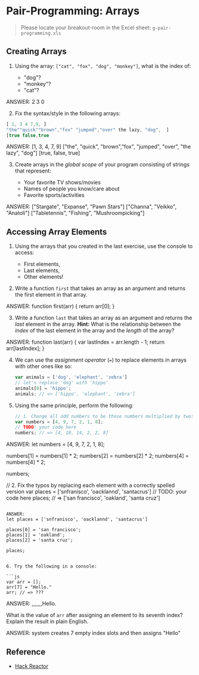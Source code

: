 
# Pair-Programming: Arrays

> Please locate your breakout-room in the Excel sheet: `g-pair-programming.xls`

## Creating Arrays

1. Using the array: `["cat", "fox", "dog", "monkey"]`, what is the index of:

   + "dog"?
   + "monkey"?
   + "cat"?

ANSWER:
2
3
0


2. Fix the syntax/style in the following arrays:

  ```js
  [ 1, 3 4 7,9, ]
  "the""quick""brown","fox" "jumped","over" the lazy, "dog",  ]
  [true false,true
  ```
  ANSWER:
  [1, 3, 4, 7, 9]
  ["the", "quick", "brown","fox", "jumped", "over", "the lazy", "dog"]
  [true, false, true]

3. Create arrays in the *global scope* of your program consisting of strings that represent:

   + Your favorite TV shows/movies
   + Names of people you know/care about
   + Favorite sports/activities

ANSWER:
["Stargate", "Expanse", "Pawn Stars"]
["Channa", "Veikko", "Anatoli"]
["Tabletennis", "Fishing", "Mushroompicking"]


## Accessing Array Elements

1. Using the arrays that you created in the last exercise, use the console to access:

    + First elements,
    + Last elements,
    + Other elements!




2. Write a function `first` that takes an array as an argument and returns the
   first element in that array.

ANSWER:
function first(arr) {
  return arr[0];
}

3. Write a function `last` that takes an array as an argument and returns the
   *last* element in the array. **Hint:** What is the relationship between the
   *index* of the last element in the array and the *length* of the array?

ANSWER:
function last(arr) {
  var lastIndex = arr.length - 1;
  return arr[lastIndex];
}


4. We can use the *assignment operator* (`=`) to replace elements in arrays with
   other ones like so:

   ```js
   var animals = ['dog', 'elephant', 'zebra']
   // let's replace 'dog' with 'hippo'
   animals[0] = 'hippo';
   animals; // => ['hippo', 'elephant', 'zebra']
   ```

5. Using the same principle, perform the following:

   ```js
   // 1. Change all odd numbers to be those numbers multiplied by two:
   var numbers = [4, 9, 7, 2, 1, 8];
   // TODO: your code here
   numbers; // => [4, 18, 14, 2, 2, 8]

ANSWER:
let numbers = [4, 9, 7, 2, 1, 8];

numbers[1] = numbers[1] * 2;
numbers[2] = numbers[2] * 2;
numbers[4] = numbers[4] * 2;

numbers;


   // 2. Fix the typos by replacing each element with a correctly spelled version
   var places = ['snfranisco', 'oacklannd', 'santacrus']
   // TODO: your code here
   places; // => ['san francisco', 'oakland', 'santa cruz']
   ```

ANSWER:
let places = ['snfranisco', 'oacklannd', 'santacrus']

places[0] = 'san francisco';
places[1] = 'oakland';
places[2] = 'santa cruz';

places;


6. Try the following in a console:

   ```js
   var arr = [];
   arr[7] = "Hello."
   arr; // => ???
   ```
   ANSWER:
   ,,,,,,,Hello.

   What is the value of `arr` after assigning an element to its seventh index?
   Explain the result in plain English.

   ANSWER: system creates 7 empty index slots and then assigns "Hello"


## Reference
- [Hack Reactor](https://github.com/hackreactor/javascript_301/tree/master/2-arrays)